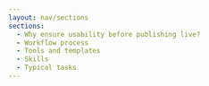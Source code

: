 ```yaml
---
layout: nav/sections
sections:
  - Why ensure usability before publishing live?
  - Workflow process
  - Tools and templates
  - Skills
  - Typical tasks
---
```

